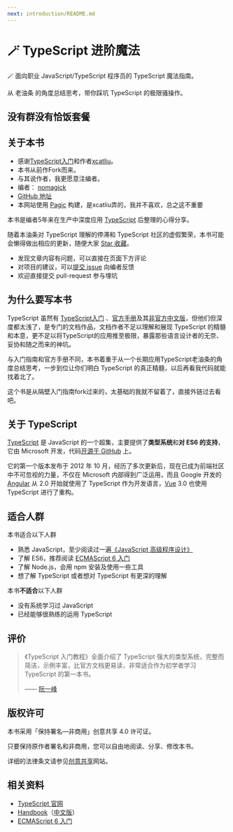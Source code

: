 ```yaml
---
next: introduction/README.md
---
```


# 🪄 TypeScript 进阶魔法

🪄 面向职业 JavaScript/TypeScript 程序员的 TypeScript 魔法指南。

从 老油条 的角度总结思考，带你踩坑 TypeScript 的极限骚操作。

## 没有群没有恰饭套餐

## 关于本书

- 感谢[TypeScript入门](https://ts.xcatliu.com/)和作者[xcatliu](https://github.com/xcatliu/)。
- 本书从前作Fork而来。
- 与其说作者，我更愿意注编者。
- 编者： [nomagick](https://github.com/nomagick)
- [GitHub 地址][GitHub]
- 本网站使用 [Pagic](https://github.com/xcatliu/pagic) 构建，是xcatliu弄的，我并不喜欢，总之这不重要

本书是编者5年来在生产中深度应用 [TypeScript] 后整理的心得分享。

随着本油条对 TypeScript 理解的停滞和 TypeScript 社区的虚假繁荣，本书可能会懒得做出相应的更新，随便大家 [Star 收藏][GitHub]。

- 发现文章内容有问题，可以直接在页面下方评论
- 对项目的建议，可以[提交 issue](https://github.com/nomagick/typescript-tutorial/issues/new) 向编者反馈
- 欢迎直接提交 pull-request 参与埋坑

## 为什么要写本书

TypeScript 虽然有 [TypeScript入门](https://ts.xcatliu.com/) 、[官方手册][Handbook]及其[非官方中文版][中文手册]，但他们但深度都太浅了，是专门的文档作品，文档作者不足以理解和展现 TypeScript 的精髓和本意，更不足以将TypeScript的应用推至极限，暴露那些语言设计者的无奈、妥协和随之而来的神坑。

与入门指南和官方手册不同，本书着重于从一个长期应用TypeScript老油条的角度总结思考，一步到位让你们明白 TypeScript 的真正精髓，以后再看我代码就能找着北了。

这个书是从隔壁入门指南fork过来的，太基础的我就不留着了，直接外链过去看吧。

## 关于 TypeScript

[TypeScript] 是 JavaScript 的一个超集，主要提供了**类型系统**和**对 ES6 的支持**，它由 Microsoft 开发，代码[开源于 GitHub](https://github.com/Microsoft/TypeScript) 上。

它的第一个版本发布于 2012 年 10 月，经历了多次更新后，现在已成为前端社区中不可忽视的力量，不仅在 Microsoft 内部得到广泛运用，而且 Google 开发的 [Angular](https://angular.io/) 从 2.0 开始就使用了 TypeScript 作为开发语言，[Vue](https://vuejs.org/) 3.0 也使用 TypeScript 进行了重构。

## 适合人群

本书适合以下人群

- 熟悉 JavaScript，至少阅读过一遍[《JavaScript 高级程序设计》](https://book.douban.com/subject/10546125/)
- 了解 ES6，推荐阅读 [ECMAScript 6 入门]
- 了解 Node.js，会用 npm 安装及使用一些工具
- 想了解 TypeScript 或者想对 TypeScript 有更深的理解

本书**不适合**以下人群

- 没有系统学习过 JavaScript
- 已经能够很熟练的运用 TypeScript

## 评价

> 《TypeScript 入门教程》全面介绍了 TypeScript 强大的类型系统，完整而简洁，示例丰富，比官方文档更易读，非常适合作为初学者学习 TypeScript 的第一本书。
>
> —— [阮一峰](https://github.com/ruanyf)

## 版权许可

本书采用「保持署名—非商用」创意共享 4.0 许可证。

只要保持原作者署名和非商用，您可以自由地阅读、分享、修改本书。

详细的法律条文请参见[创意共享](http://creativecommons.org/licenses/by-nc/4.0/)网站。

## 相关资料

- [TypeScript 官网][TypeScript]
- [Handbook]（[中文版][中文手册]）
- [ECMAScript 6 入门]

[GitHub]: https://github.com/xcatliu/typescript-tutorial
[TypeScript]: http://www.typescriptlang.org/
[Handbook]: http://www.typescriptlang.org/docs/handbook/basic-types.html
[中文手册]: https://zhongsp.gitbook.io/typescript-handbook/
[ECMAScript 6 入门]: http://es6.ruanyifeng.com/
